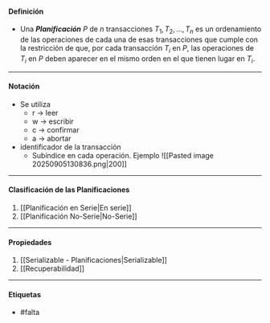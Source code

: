 #### Definición
- Una ***Planificación*** $P$ de $n$ transacciones $T_1,T_2,...,T_n$ es un ordenamiento de las operaciones de cada una de esas transacciones que cumple con la restricción de que, por cada transacción $T_i$ en $P$, las operaciones de $T_i$ en $P$ deben aparecer en el mismo orden en el que tienen lugar en $T_i$.

***
#### Notación
- Se utiliza
	- r -> leer
	- w -> escribir
	- c -> confirmar
	- a -> abortar
- identificador de la transacción
	- Subíndice en cada operación.
Ejemplo
![[Pasted image 20250905130836.png|200]]
***
#### Clasificación de las Planificaciones
1. [[Planificación en Serie|En serie]]
2. [[Planificación No-Serie|No-Serie]]
***
#### Propiedades
1. [[Serializable - Planificaciones|Serializable]]
2. [[Recuperabilidad]]
***
#### Etiquetas
- #falta 